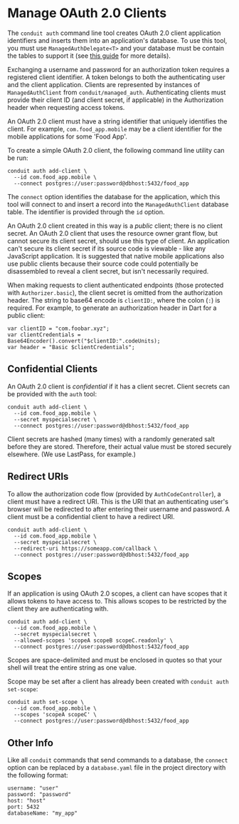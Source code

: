# Manage OAuth 2.0 Clients

The `conduit auth` command line tool creates OAuth 2.0 client application identifiers and inserts them into an application's database. To use this tool, you must use `ManagedAuthDelegate<T>` and
your database must be contain the tables to support it (see [this guide](server.md) for more details).

Exchanging a username and password for an authorization token requires a registered client identifier. A token belongs to both the authenticating user and the client application. Clients are represented by instances of `ManagedAuthClient` from `conduit/managed_auth`. Authenticating clients must provide their client ID (and client secret, if applicable) in the Authorization header when requesting access tokens.

An OAuth 2.0 client must have a string identifier that uniquely identifies the client. For example, `com.food_app.mobile` may be a client identifier for the mobile applications for some 'Food App'.

To create a simple OAuth 2.0 client, the following command line utility can be run:

```
conduit auth add-client \
  --id com.food_app.mobile \
  --connect postgres://user:password@dbhost:5432/food_app
```

The `connect` option identifies the database for the application, which this tool will connect to and insert a record into the `ManagedAuthClient` database table. The identifier is provided through the `id` option.

An OAuth 2.0 client created in this way is a *public* client; there is no client secret. An OAuth 2.0 client that uses the resource owner grant flow, but cannot secure its client secret, should use this type of client. An application can't secure its client secret if its source code is viewable - like any JavaScript application. It is suggested that native mobile applications also use public clients because their source code could potentially be disassembled to reveal a client secret, but isn't necessarily required.

When making requests to client authenticated endpoints (those protected with `Authorizer.basic`), the client secret is omitted from the authorization header. The string to base64 encode is `clientID:`, where the colon (`:`) is required. For example, to generate an authorization header in Dart for a public client:

```
var clientID = "com.foobar.xyz";
var clientCredentials = Base64Encoder().convert("$clientID:".codeUnits);
var header = "Basic $clientCredentials";
```

## Confidential Clients

An OAuth 2.0 client is *confidential* if it has a client secret. Client secrets can be provided with the `auth` tool:

```
conduit auth add-client \
  --id com.food_app.mobile \
  --secret myspecialsecret \
  --connect postgres://user:password@dbhost:5432/food_app
```

Client secrets are hashed (many times) with a randomly generated salt before they are stored. Therefore, their actual value must be stored securely elsewhere. (We use LastPass, for example.)

## Redirect URIs

To allow the authorization code flow (provided by `AuthCodeController`), a client must have a redirect URI. This is the URI that an authenticating user's browser will be redirected to after entering their username and password. A client must be a confidential client to have a redirect URI.

```
conduit auth add-client \
  --id com.food_app.mobile \
  --secret myspecialsecret \
  --redirect-uri https://someapp.com/callback \
  --connect postgres://user:password@dbhost:5432/food_app
```

## Scopes

If an application is using OAuth 2.0 scopes, a client can have scopes that it allows tokens to have access to. This allows scopes to be restricted by the client they are authenticating with.

```
conduit auth add-client \
  --id com.food_app.mobile \
  --secret myspecialsecret \
  --allowed-scopes 'scopeA scopeB scopeC.readonly' \
  --connect postgres://user:password@dbhost:5432/food_app
```

Scopes are space-delimited and must be enclosed in quotes so that your shell will treat the entire string as one value.

Scope may be set after a client has already been created with `conduit auth set-scope`:

```
conduit auth set-scope \
  --id com.food_app.mobile \
  --scopes 'scopeA scopeC' \
  --connect postgres://user:password@dbhost:5432/food_app
```

## Other Info

Like all `conduit` commands that send commands to a database, the `connect` option can be replaced by a `database.yaml` file in the project directory with the following format:

```
username: "user"
password: "password"
host: "host"
port: 5432
databaseName: "my_app"
```
